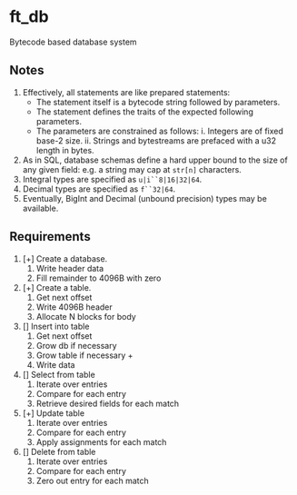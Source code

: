 ft_db
 ===
Bytecode based database system

Notes
 ---
1. Effectively, all statements are like prepared statements:
	- The statement itself is a bytecode string followed by parameters.
	- The statement defines the traits of the expected following parameters.
	- The parameters are constrained as follows:
		i. Integers are of fixed base-2 size.
		ii. Strings and bytestreams are prefaced with a u32 length in bytes.
2. As in SQL, database schemas define a hard upper bound to the size of any given field: e.g. a string may cap at `str[n]` characters.
3. Integral types are specified as `u|i``8|16|32|64`.
4. Decimal types are specified as `f``32|64`.
5. Eventually, BigInt and Decimal (unbound precision) types may be available.

Requirements
------------
1. [+] Create a database.
    1. Write header data
    2. Fill remainder to 4096B with zero
2. [+] Create a table.
    1. Get next offset
    2. Write 4096B header
    3. Allocate N blocks for body
3. [] Insert into table
    1. Get next offset
    2. Grow db if necessary
    3. Grow table if necessary +
    4. Write data
4. [] Select from table
    1. Iterate over entries
    2. Compare for each entry
    3. Retrieve desired fields for each match
5. [+] Update table
    1. Iterate over entries
    2. Compare for each entry
    3. Apply assignments for each match
6. [] Delete from table
    1. Iterate over entries
    2. Compare for each entry
    3. Zero out entry for each match
